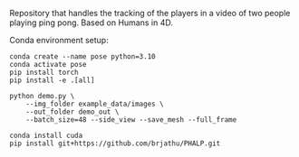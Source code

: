 Repository that handles the tracking of the players in a video of two people playing ping pong. Based on Humans in 4D.

Conda environment setup:
```
conda create --name pose python=3.10
conda activate pose
pip install torch
pip install -e .[all]

python demo.py \
    --img_folder example_data/images \
    --out_folder demo_out \
    --batch_size=48 --side_view --save_mesh --full_frame
    
conda install cuda
pip install git+https://github.com/brjathu/PHALP.git
```